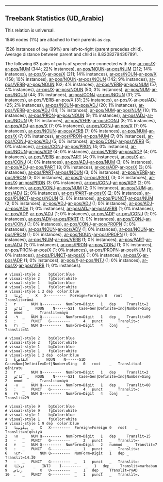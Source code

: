 

--------------------------------------------------------------------------------

## Treebank Statistics (UD_Arabic)

This relation is universal.

1546 nodes (1%) are attached to their parents as `dep`.

1526 instances of `dep` (99%) are left-to-right (parent precedes child).
Average distance between parent and child is 8.82082794307891.

The following 63 pairs of parts of speech are connected with `dep`: [ar-pos/X]()-[ar-pos/NUM]() (344; 22% instances), [ar-pos/NOUN]()-[ar-pos/NUM]() (212; 14% instances), [ar-pos/X]()-[ar-pos/X]() (211; 14% instances), [ar-pos/NOUN]()-[ar-pos/X]() (150; 10% instances), [ar-pos/NOUN]()-[ar-pos/NOUN]() (142; 9% instances), [ar-pos/VERB]()-[ar-pos/NOUN]() (62; 4% instances), [ar-pos/VERB]()-[ar-pos/NUM]() (57; 4% instances), [ar-pos/X]()-[ar-pos/NOUN]() (50; 3% instances), [ar-pos/NUM]()-[ar-pos/NOUN]() (44; 3% instances), [ar-pos/CONJ]()-[ar-pos/NOUN]() (31; 2% instances), [ar-pos/VERB]()-[ar-pos/X]() (31; 2% instances), [ar-pos/X]()-[ar-pos/ADJ]() (25; 2% instances), [ar-pos/NOUN]()-[ar-pos/ADJ]() (20; 1% instances), [ar-pos/VERB]()-[ar-pos/ADJ]() (14; 1% instances), [ar-pos/NUM]()-[ar-pos/NUM]() (10; 1% instances), [ar-pos/PRON]()-[ar-pos/NOUN]() (9; 1% instances), [ar-pos/ADJ]()-[ar-pos/NOUN]() (8; 1% instances), [ar-pos/VERB]()-[ar-pos/CONJ]() (8; 1% instances), [ar-pos/ADJ]()-[ar-pos/X]() (7; 0% instances), [ar-pos/CONJ]()-[ar-pos/X]() (7; 0% instances), [ar-pos/NOUN]()-[ar-pos/VERB]() (7; 0% instances), [ar-pos/NUM]()-[ar-pos/X]() (7; 0% instances), [ar-pos/PRON]()-[ar-pos/NUM]() (7; 0% instances), [ar-pos/CONJ]()-[ar-pos/ADJ]() (5; 0% instances), [ar-pos/CONJ]()-[ar-pos/VERB]() (5; 0% instances), [ar-pos/CONJ]()-[ar-pos/PRON]() (4; 0% instances), [ar-pos/NOUN]()-[ar-pos/ADP]() (4; 0% instances), [ar-pos/VERB]()-[ar-pos/ADP]() (4; 0% instances), [ar-pos/VERB]()-[ar-pos/PART]() (4; 0% instances), [ar-pos/X]()-[ar-pos/CONJ]() (4; 0% instances), [ar-pos/ADJ]()-[ar-pos/NUM]() (3; 0% instances), [ar-pos/ADJ]()-[ar-pos/PART]() (3; 0% instances), [ar-pos/ADP]()-[ar-pos/X]() (3; 0% instances), [ar-pos/PART]()-[ar-pos/NOUN]() (3; 0% instances), [ar-pos/VERB]()-[ar-pos/PRON]() (3; 0% instances), [ar-pos/X]()-[ar-pos/PART]() (3; 0% instances), [ar-pos/X]()-[ar-pos/PRON]() (3; 0% instances), [ar-pos/CONJ]()-[ar-pos/ADP]() (2; 0% instances), [ar-pos/CONJ]()-[ar-pos/NUM]() (2; 0% instances), [ar-pos/NUM]()-[ar-pos/ADJ]() (2; 0% instances), [ar-pos/PART]()-[ar-pos/X]() (2; 0% instances), [ar-pos/PUNCT]()-[ar-pos/NOUN]() (2; 0% instances), [ar-pos/PUNCT]()-[ar-pos/NUM]() (2; 0% instances), [ar-pos/ADJ]()-[ar-pos/ADJ]() (1; 0% instances), [ar-pos/ADJ]()-[ar-pos/ADV]() (1; 0% instances), [ar-pos/ADJ]()-[ar-pos/VERB]() (1; 0% instances), [ar-pos/ADP]()-[ar-pos/ADJ]() (1; 0% instances), [ar-pos/ADP]()-[ar-pos/CONJ]() (1; 0% instances), [ar-pos/ADV]()-[ar-pos/PART]() (1; 0% instances), [ar-pos/CONJ]()-[ar-pos/CONJ]() (1; 0% instances), [ar-pos/CONJ]()-[ar-pos/PROPN]() (1; 0% instances), [ar-pos/NOUN]()-[ar-pos/ADV]() (1; 0% instances), [ar-pos/NOUN]()-[ar-pos/PRON]() (1; 0% instances), [ar-pos/NOUN]()-[ar-pos/PROPN]() (1; 0% instances), [ar-pos/NUM]()-[ar-pos/VERB]() (1; 0% instances), [ar-pos/PART]()-[ar-pos/ADJ]() (1; 0% instances), [ar-pos/PRON]()-[ar-pos/CONJ]() (1; 0% instances), [ar-pos/PRON]()-[ar-pos/X]() (1; 0% instances), [ar-pos/PROPN]()-[ar-pos/NUM]() (1; 0% instances), [ar-pos/PUNCT]()-[ar-pos/X]() (1; 0% instances), [ar-pos/X]()-[ar-pos/ADP]() (1; 0% instances), [ar-pos/X]()-[ar-pos/INTJ]() (1; 0% instances), [ar-pos/X]()-[ar-pos/VERB]() (1; 0% instances).


~~~ conllu
# visual-style 2	bgColor:blue
# visual-style 2	fgColor:white
# visual-style 1	bgColor:blue
# visual-style 1	fgColor:white
# visual-style 1 2 dep	color:blue
1	رُومَا	_	X	X---------	Foreign=Foreign	0	root	_	Translit=rūmā
2	٢	_	NUM	Q---------	NumForm=Digit	1	dep	_	Translit=2
3	مَايُو	_	NOUN	N------S2I	Case=Gen|Definite=Ind|Number=Sing	2	nmod	_	Translit=māyū
4	٠٩	_	NUM	Q---------	NumForm=Digit	1	dep	_	Translit=09
5	:	_	PUNCT	G---------	_	4	punct	_	Translit=:
6	٣١	_	NUM	Q---------	NumForm=Digit	4	conj	_	Translit=31

~~~


~~~ conllu
# visual-style 2	bgColor:blue
# visual-style 2	fgColor:white
# visual-style 1	bgColor:blue
# visual-style 1	fgColor:white
# visual-style 1 2 dep	color:blue
1	اَلقَاهِرَةُ	_	NOUN	N------S1D	Case=Nom|Definite=Def|Number=Sing	0	root	_	Translit=al-qāhiratu
2	٢	_	NUM	Q---------	NumForm=Digit	1	dep	_	Translit=2
3	مَايُو	_	NOUN	N------S2I	Case=Gen|Definite=Ind|Number=Sing	2	nmod	_	Translit=māyū
4	٠٨	_	NUM	Q---------	NumForm=Digit	1	dep	_	Translit=08
5	:	_	PUNCT	G---------	_	4	punct	_	Translit=:
6	٢٩	_	NUM	Q---------	NumForm=Digit	4	conj	_	Translit=29

~~~


~~~ conllu
# visual-style 9	bgColor:blue
# visual-style 9	fgColor:white
# visual-style 1	bgColor:blue
# visual-style 1	fgColor:white
# visual-style 1 9 dep	color:blue
1	نِيقُوسِيَا	_	X	X---------	Foreign=Foreign	0	root	_	Translit=nīqūsiyā
2	١٥	_	NUM	Q---------	NumForm=Digit	1	dep	_	Translit=15
3	-	_	PUNCT	G---------	_	2	punct	_	Translit=-
4	٧	_	NUM	Q---------	NumForm=Digit	2	nummod	_	Translit=7
5	:	_	PUNCT	G---------	_	1	punct	_	Translit=:
6	١٤٣٠	_	NUM	Q---------	NumForm=Digit	1	dep	_	Translit=14،30
7	-	_	PUNCT	G---------	_	1	punct	_	Translit=-
8	مَرحَبًا	_	INTJ	I---------	_	1	dep	_	Translit=marḥaban
9	رياض	_	X	U---------	_	1	dep	_	Translit=ryAD
10	.	_	PUNCT	G---------	_	1	punct	_	Translit=.

~~~


